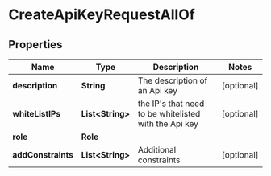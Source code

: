 

# CreateApiKeyRequestAllOf


## Properties

Name | Type | Description | Notes
------------ | ------------- | ------------- | -------------
**description** | **String** | The description of an Api key |  [optional]
**whiteListIPs** | **List&lt;String&gt;** | the IP&#39;s that need to be whitelisted with the Api key |  [optional]
**role** | **Role** |  | 
**addConstraints** | **List&lt;String&gt;** | Additional constraints |  [optional]



